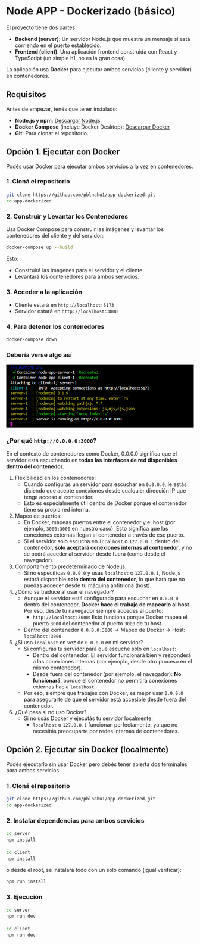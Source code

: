 # Node APP - Dockerizado (básico)

El proyecto tiene dos partes
- **Backend (server)**: Un servidor Node.js que muestra un mensaje si está corriendo en el puerto establecido.
- **Frontend (client)**: Una aplicación frontend construida con React y TypeScript (un simple h1, no es la gran cosa).

La aplicación usa **Docker** para ejecutar ambos servicios (cliente y servidor) en contenedores.

## Requisitos

Antes de empezar, tenés que tener instalado:
- **Node.js y npm**: [Descargar Node.js](https://nodejs.org/)
- **Docker Compose** (incluye Docker Desktop): [Descargar Docker](http://www.docker.com/products/docker-desktop)
- **Git**: Para clonar el repositorio.

## Opción 1. Ejecutar con Docker

Podés usar Docker para ejecutar ambos servicios a la vez en contenedores.

### 1. Cloná el repositorio
```bash
git clone https://github.com/pblnahu1/app-dockerized.git
cd app-dockerized
```

### 2. Construir y Levantar los Contenedores
Usa Docker Compose para construir las imágenes y levantar los contenedores del cliente y del servidor:
```bash
docker-compose up --build
```
Esto:
- Construirá las imagenes para el servidor y el cliente.
- Levantará los contenedores para ambos servicios.

### 3. Acceder a la aplicación
- Cliente estará en `http://localhost:5173`
- Servidor estará en `http://localhost:3000`

### 4. Para detener los contenedores
```bash
docker-compose down
```

### Debería verse algo así
![Salida que debería verse en la terminal luego de ejecutar los comandos de Docker](ejecucion.png)

### ¿Por qué `http://0.0.0.0:3000`?
En el contexto de contenedores como Docker, 0.0.0.0 significa que el servidor está escuchando en **todas las interfaces de red disponibles dentro del contenedor.**
1. Flexibilidad en los contenedores:
    - Cuando configurás un servidor para escuchar en `0.0.0.0`, le estás diciendo que acepte conexiones desde cualquier dirección IP que tenga acceso al contenedor.
    - Esto es especialmente útil dentro de Docker porque el contenedor tiene su propia red interna.
2. Mapeo de puertos:
    - En Docker, mapeas puertos entre el contenedor y el host (por ejemplo, `3000:3000` en nuestro caso). Esto significa que las conexiones externas llegan al contenedor a través de ese puerto.
    - Si el servidor solo escucha en `localhost` o `127.0.0.1` dentro del contenedor, **solo aceptará conexiones internas al contenedor**, y no se podrá acceder al servidor desde fuera (como desde el navegador).
3. Comportamiento predeterminado de Node.js:
    - Si no especificas `0.0.0.0` y usás `localhost` o `127.0.0.1`, Node.js estará disponible **solo dentro del contenedor**, lo que hará que no puedas acceder desde tu máquina anfitriona (host).
4. ¿Cómo se traduce al usar el navegador?
    - Aunque el servidor está configurado para escuchar en `0.0.0.0` dentro del contenedor, **Docker hace el trabajo de mapearlo al host.** Por eso, desde tu navegador siempre accedes al puerto:
        - `http://localhost:3000`: Esto funciona porque Docker mapea el puerto `3000` del contenedor al puerto `3000` de tu host.
    - Dentro del contenedor `0.0.0.0:3000` -> Mapeo de Docker -> Host: `localhost:3000`
5. ¿Si uso `localhost` en vez de `0.0.0.0` en mi servidor?
    - Si configurás tu servidor para que escuche solo en `localhost`:
        - Dentro del contenedor: El servidor funcionará bien y responderá a las conexiones internas (por ejemplo, desde otro proceso en el mismo contenedor).
        - Desde fuera del contenedor (por ejemplo, el navegador): **No funcionará**, porque el contenedor no permitirá conexiones externas hacia `localhost`.
    - Por eso, siempre que trabajes con Docker, es mejor usar `0.0.0.0` para asegurarte de que el servidor está accesible desde fuera del contenedor.
6. ¿Qué pasa si no uso Docker?
    - Si no usás Docker y ejecutás tu servidor localmente:
        - `localhost` o `127.0.0.1` funcionan perfectamente, ya que no necesitás preocuparte por redes internas de contenedores.

## Opción 2. Ejecutar sin Docker (localmente)
Podés ejecutarlo sin usar Docker pero debés tener abierta dos terminales para ambos servicios.

### 1. Cloná el repositorio
```bash
git clone https://github.com/pblnahu1/app-dockerized.git
cd app-dockerized
```

### 2. Instalar dependencias para ambos servicios
```bash
cd server
npm install

cd client 
npm install
```

o desde el root, se instalará todo con un solo comando (igual verificar):

```bash
npm run install
```

### 3. Ejecución
```bash
cd server
npm run dev

cd client
npm run dev
```


